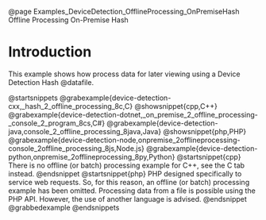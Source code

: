 @page Examples_DeviceDetection_OfflineProcessing_OnPremiseHash Offline Processing On-Premise Hash

# Introduction

This example shows how process data for later viewing using a Device Detection Hash @datafile.

@startsnippets
@grabexample{device-detection-cxx,_hash_2_offline_processing_8c,C}
@showsnippet{cpp,C++}
@grabexample{device-detection-dotnet,_on_premise_2_offline_processing-_console_2_program_8cs,C#}
@grabexample{device-detection-java,console_2_offline_processing_8java,Java}
@showsnippet{php,PHP}
@grabexample{device-detection-node,onpremise_2offlineprocessing-console_2offline_processing_8js,Node.js}
@grabexample{device-detection-python,onpremise_2offlineprocessing_8py,Python}
@startsnippet{cpp}
There is no offline (or batch) processing example for C++, see the C tab instead.
@endsnippet
@startsnippet{php}
PHP designed specifically to service web requests. So, for this reason, an offline (or batch) processing example has been omitted. Processing data from a file is possible using the PHP API. However, the use of another language is advised.
@endsnippet
@grabbedexample
@endsnippets
